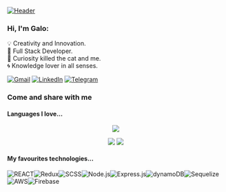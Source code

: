 <!-- [![Header](https://user-images.githubusercontent.com/88691710/174714079-86a3d203-02f7-4cf7-afaf-fcc10ab57ace.png)](https://www.galomeggiolaro.com/) -->

[![Header](https://user-images.githubusercontent.com/88691710/174714079-86a3d203-02f7-4cf7-afaf-fcc10ab57ace.png)](https://galomegg.github.io/portfolio/)

### Hi, I'm Galo:

💡 Creativity and Innovation.  
🎡 Full Stack Developer.  
🧭 Curiosity killed the cat and me.  
🌀 Knowledge lover in all senses.

[![Gmail](https://img.shields.io/badge/-GMAIL-D14836?style=for-the-badge&logo=gmail&logoColor=white)](mailto:galomeggiolarobul@gmail.com)
[![LinkedIn](https://img.shields.io/badge/-LINKEDIN-0077B5?style=for-the-badge&logo=linkedin&logoColor=white)](https://www.linkedin.com/in/frontendgalomeggiolaro/)
[![Telegram](https://img.shields.io/badge/-TELEGRAM-2CA5E0?style=for-the-badge&logo=telegram&logoColor=white)](https://t.me/wtscrackin)

### Come and share with me 

<!-- -Latest Tweet: <div align="center">
    <a href=https://twitter.com/Wtscrackin/status/1643291388962824194 style="text-decoration:none; padding:2% display:flex; flex-direction:column; justify-content:space-around; aling-items:center;">
    <div align="center" style="background-color:#0d0d0d; border-radius:16px; width:
    60%;">
    <p style="color:#fafafa; width:50%; font-size:1.2rem;">Acabo de comprarme mi primer teclado mecánico, nada de otro mundo, ni expensive. Creo que es más barato ser ludópata que entrar ...</p>
    <img src=https://res.cloudinary.com/dh2eofcns/provider/twitter.png alt="{{wtscrackin}}" style="max-width:90%; margin:2%" />
    </div>
    </a>
    </div> -->
<!-- [![GaloMeggiolaro.com](https://img.shields.io/badge/-ADAMALSTON.COM-000000?style=for-the-badge&logo=react&logoColor=white)](https://www.galomeggiolaro.com/) -->

#### Languages I love...

<p align="center">
<img src="https://github-readme-stats.vercel.app/api/top-langs/?username=galomegg&layout=compact">
</p>
<div align="center"> 
<img src="https://img.shields.io/badge/-TypeScript-000000?style=flat&logo=typescript">
<img src="https://img.shields.io/badge/-SQL-000000?style=flat&logo=postgresql">
</div>

<!-- ![Python](https://img.shields.io/badge/-Python-000000?style=flat&logo=python) -->

#### My favourites technologies... 

<p align="center">
    
![REACT](https://img.shields.io/badge/-React-222222?style=flat&logo=React&logoColor=00c8ff)![Redux](https://img.shields.io/badge/-Redux-222222?style=flat&logo=redux&logoColor=7248b6)![SCSS](https://img.shields.io/badge/-Sass-222222?style=flat&logo=sass&logoColor=cc6699)![Node.js](https://img.shields.io/badge/-Node.js-222222?style=flat&logo=Node.js&logoColor=339933)![Express.js](https://img.shields.io/badge/-Express.js-222222?style=flat&logo=express&logoColor=FFFFFF)![dynamoDB](https://img.shields.io/badge/-DynamoDB-222222?style=flat&logo=amazondynamodb&logoColor=4053D6)![Sequelize](https://img.shields.io/badge/-Sequelize-222222?style=flat&logo=sequelize&logoColor=#09b8e2)![AWS](https://img.shields.io/badge/-AWS-222222?style=flat&logo=amazonaws&logoColor=FF9900)![Firebase](https://img.shields.io/badge/-Firebase-222222?style=flat&logo=firebase&logoColor=FFA611)

</p>
